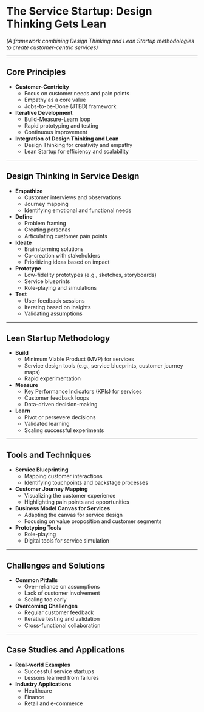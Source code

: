 # The Service Startup: Design Thinking Gets Lean

*(A framework combining Design Thinking and Lean Startup methodologies to create customer-centric services)*

---

## Core Principles

- **Customer-Centricity**
  - Focus on customer needs and pain points
  - Empathy as a core value
  - Jobs-to-be-Done (JTBD) framework
- **Iterative Development**
  - Build-Measure-Learn loop
  - Rapid prototyping and testing
  - Continuous improvement
- **Integration of Design Thinking and Lean**
  - Design Thinking for creativity and empathy
  - Lean Startup for efficiency and scalability

---

## Design Thinking in Service Design

- **Empathize**
  - Customer interviews and observations
  - Journey mapping
  - Identifying emotional and functional needs
- **Define**
  - Problem framing
  - Creating personas
  - Articulating customer pain points
- **Ideate**
  - Brainstorming solutions
  - Co-creation with stakeholders
  - Prioritizing ideas based on impact
- **Prototype**
  - Low-fidelity prototypes (e.g., sketches, storyboards)
  - Service blueprints
  - Role-playing and simulations
- **Test**
  - User feedback sessions
  - Iterating based on insights
  - Validating assumptions

---

## Lean Startup Methodology

- **Build**
  - Minimum Viable Product (MVP) for services
  - Service design tools (e.g., service blueprints, customer journey maps)
  - Rapid experimentation
- **Measure**
  - Key Performance Indicators (KPIs) for services
  - Customer feedback loops
  - Data-driven decision-making
- **Learn**
  - Pivot or persevere decisions
  - Validated learning
  - Scaling successful experiments

---

## Tools and Techniques

- **Service Blueprinting**
  - Mapping customer interactions
  - Identifying touchpoints and backstage processes
- **Customer Journey Mapping**
  - Visualizing the customer experience
  - Highlighting pain points and opportunities
- **Business Model Canvas for Services**
  - Adapting the canvas for service design
  - Focusing on value proposition and customer segments
- **Prototyping Tools**
  - Role-playing
  - Digital tools for service simulation

---

## Challenges and Solutions

- **Common Pitfalls**
  - Over-reliance on assumptions
  - Lack of customer involvement
  - Scaling too early
- **Overcoming Challenges**
  - Regular customer feedback
  - Iterative testing and validation
  - Cross-functional collaboration

---

## Case Studies and Applications

- **Real-world Examples**
  - Successful service startups
  - Lessons learned from failures
- **Industry Applications**
  - Healthcare
  - Finance
  - Retail and e-commerce
